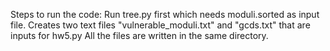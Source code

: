 Steps to run the code:
Run tree.py first which needs moduli.sorted as input file.
Creates two text files "vulnerable_moduli.txt" and "gcds.txt" that are inputs for hw5.py
All the files are written in the same directory.